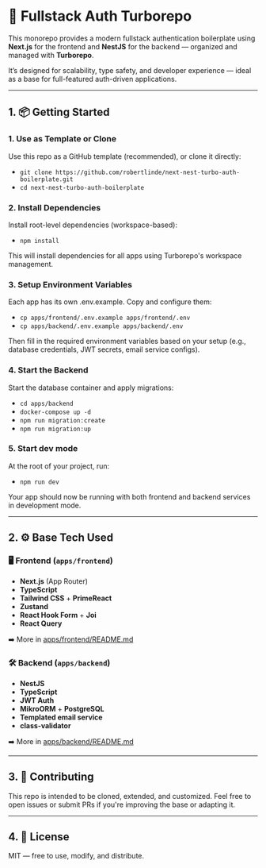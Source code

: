 # 🔐 Fullstack Auth Turborepo

This monorepo provides a modern fullstack authentication boilerplate using **Next.js** for the frontend and **NestJS** for the backend — organized and managed with **Turborepo**.

It’s designed for scalability, type safety, and developer experience — ideal as a base for full-featured auth-driven applications.

---

## 1. 📦 Getting Started

### 1. Use as Template or Clone

Use this repo as a GitHub template (recommended), or clone it directly:

- `git clone https://github.com/robertlinde/next-nest-turbo-auth-boilerplate.git`
- `cd next-nest-turbo-auth-boilerplate`

### 2. Install Dependencies

Install root-level dependencies (workspace-based):

- `npm install`

This will install dependencies for all apps using Turborepo's workspace management.

### 3. Setup Environment Variables

Each app has its own .env.example. Copy and configure them:

- `cp apps/frontend/.env.example apps/frontend/.env`
- `cp apps/backend/.env.example apps/backend/.env`

Then fill in the required environment variables based on your setup (e.g., database credentials, JWT secrets, email service configs).

### 4. Start the Backend

Start the database container and apply migrations:

- `cd apps/backend`
- `docker-compose up -d`
- `npm run migration:create`
- `npm run migration:up`

### 5. Start dev mode

At the root of your project, run:

- `npm run dev`

Your app should now be running with both frontend and backend services in development mode.

---

## 2. ⚙️ Base Tech Used

### 🖥 Frontend (`apps/frontend`)

- **Next.js** (App Router)
- **TypeScript**
- **Tailwind CSS** + **PrimeReact**
- **Zustand**
- **React Hook Form** + **Joi**
- **React Query**

➡️ More in [apps/frontend/README.md](./apps/frontend/README.md)

### 🛠 Backend (`apps/backend`)

- **NestJS**
- **TypeScript**
- **JWT Auth**
- **MikroORM** + **PostgreSQL**
- **Templated email service**
- **class-validator**

➡️ More in [apps/backend/README.md](./apps/backend/README.md)

---

## 3. 🤝 Contributing

This repo is intended to be cloned, extended, and customized. Feel free to open issues or submit PRs if you're improving the base or adapting it.

---

## 4. 📝 License

MIT — free to use, modify, and distribute.
